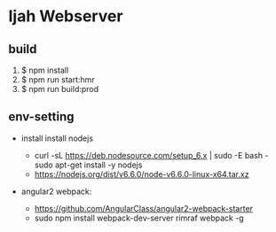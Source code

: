 # Ijah Webserver

## build
1. $ npm install
2. $ npm run start:hmr
3. $ npm run build:prod

## env-setting
* install install nodejs
  * curl -sL https://deb.nodesource.com/setup_6.x | sudo -E bash - sudo apt-get install -y nodejs
  * https://nodejs.org/dist/v6.6.0/node-v6.6.0-linux-x64.tar.xz

* angular2 webpack:
  * https://github.com/AngularClass/angular2-webpack-starter
  * sudo npm install webpack-dev-server rimraf webpack -g
